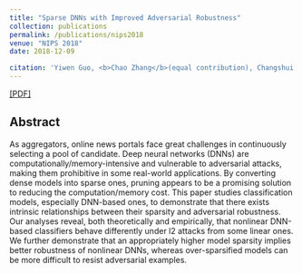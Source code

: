 ```yaml
---
title: "Sparse DNNs with Improved Adversarial Robustness"
collection: publications
permalink: /publications/nips2018
venue: "NIPS 2018"
date: 2018-12-09

citation: 'Yiwen Guo, <b>Chao Zhang</b>(equal contribution), Changshui Zhang, Yurong Chen. <i>The Thirty-second Annual Conference on Neural Information Processing Systems</i>. <b>NIPS 2018</b>.'
---
```


[[PDF]](https://pkuzc.github.io/files/nips_2018_camera.pdf)

## Abstract

As aggregators, online news portals face great challenges in continuously selecting a pool of candidate. Deep neural networks (DNNs) are computationally/memory-intensive and vulnerable to adversarial attacks, making them prohibitive in some real-world applications. By converting dense models into sparse ones, pruning appears to be a promising solution to reducing the computation/memory cost. This paper studies classification models, especially DNN-based ones, to demonstrate that there exists intrinsic relationships between their sparsity and adversarial robustness. Our analyses reveal, both theoretically and empirically, that nonlinear DNN-based classifiers behave differently under l2 attacks from some linear ones. We further demonstrate that an appropriately higher model sparsity implies better robustness of nonlinear DNNs, whereas over-sparsified models can be more difficult to resist adversarial examples.

